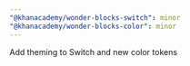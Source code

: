```yaml
---
"@khanacademy/wonder-blocks-switch": minor
"@khanacademy/wonder-blocks-color": minor
---
```


Add theming to Switch and new color tokens
